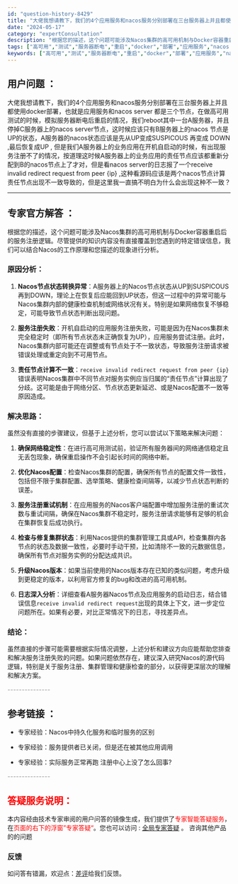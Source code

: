 ```yaml
---
id: "question-history-8429"
title: "大佬我想请教下，我们的4个应用服务和nacos服务分别部署在三台服务器上并且都使用docker部署，也就是"
date: "2024-05-17"
category: "expertConsultation"
description: "根据您的描述，这个问题可能涉及Nacos集群的高可用机制与Docker容器重启后的服务注册逻辑。尽管提供的知识内容没有直接覆盖到您遇到的特定错误信息，我们可以结合Nacos的工作原理和您描述的现象进行分析。### 原因分析：1. **Nacos节点状态转换异常**：A服务器上的Nacos节点状态从U"
tags: ["高可用","测试","服务器断电","重启","docker","部署","应用服务","nacos server","节点","UP","SUSPICOUS","DOWN","恢复","服务注册","开机自启动","责任节点","分配","日志","receive invalid redirect request","peer","源码","计算责任节点","不一致"]
keywords: ["高可用","测试","服务器断电","重启","docker","部署","应用服务","nacos server","节点","UP","SUSPICOUS","DOWN","恢复","服务注册","开机自启动","责任节点","分配","日志","receive invalid redirect request","peer","源码","计算责任节点","不一致"]
---
```


## 用户问题 ： 
 大佬我想请教下，我们的4个应用服务和nacos服务分别部署在三台服务器上并且都使用docker部署，也就是应用服务和nacos server 都是三个节点，在做高可用测试的时候，模拟服务器断电后重启的情况，我们reboot其中一台A服务器，并且停掉C服务器上的nacos server节点，这时候应该只有B服务器上的nacos 节点是UP的状态，A服务器的nacos状态应该是先从UP变成SUSPICOUS 再变成 DOWN ,最后恢复成UP , 但是我们A服务器上的业务应用在开机自启动的时候，有出现服务注册不了的情况，按道理这时候A服务器上的业务应用的责任节点应该都重新分配到B的nacos节点上了才对，但是看nacos server的日志报了一个receive invalid redirect request from peer {ip} ,这种看源码应该是两个nacos节点计算责任节点出现不一致导致的，但是这里我一直搞不明白为什么会出现这种不一致？  

---------------
## 专家官方解答 ：

根据您的描述，这个问题可能涉及Nacos集群的高可用机制与Docker容器重启后的服务注册逻辑。尽管提供的知识内容没有直接覆盖到您遇到的特定错误信息，我们可以结合Nacos的工作原理和您描述的现象进行分析。

### 原因分析：
1. **Nacos节点状态转换异常**：A服务器上的Nacos节点状态从UP到SUSPICOUS再到DOWN，理论上在恢复后应能回到UP状态，但这一过程中的异常可能与Nacos集群内部的健康检查机制或网络状况有关。特别是如果网络恢复不够稳定，可能导致节点状态判断出现问题。

2. **服务注册失败**：开机自启动的应用服务注册失败，可能是因为在Nacos集群未完全稳定时（即所有节点状态未正确恢复为UP），应用服务尝试注册。此时，Nacos集群内部可能还在调整或有节点处于不一致状态，导致服务注册请求被错误处理或重定向到不可用节点。

3. **责任节点计算不一致**：`receive invalid redirect request from peer {ip}`错误表明Nacos集群中不同节点对服务实例应当归属的“责任节点”计算出现了分歧。这可能是由于网络分区、节点状态更新延迟、或是Nacos配置不一致等原因造成。

### 解决思路：
虽然没有直接的步骤建议，但基于上述分析，您可以尝试以下策略来解决问题：

1. **确保网络稳定性**：在进行高可用测试前，验证所有服务器间的网络通信稳定且无丢包现象，确保重启操作不会引起长时间的网络中断。

2. **优化Nacos配置**：检查Nacos集群的配置，确保所有节点的配置文件一致性，包括但不限于集群配置、选举策略、健康检查间隔等，以减少节点状态判断的误差。

3. **服务注册重试机制**：在应用服务的Nacos客户端配置中增加服务注册的重试次数与重试间隔，确保在Nacos集群不稳定时，服务注册请求能够有足够的机会在集群恢复后成功执行。

4. **检查与修复集群状态**：利用Nacos提供的集群管理工具或API，检查集群内各节点的状态及数据一致性，必要时手动干预，比如清除不一致的元数据信息，确保所有节点对服务实例的分配达成共识。

5. **升级Nacos版本**：如果当前使用的Nacos版本存在已知的类似问题，考虑升级到更稳定的版本，以利用官方修复的bug和改进的高可用机制。

6. **日志深入分析**：详细查看A服务器Nacos节点及应用服务的启动日志，结合错误信息`receive invalid redirect request`出现的具体上下文，进一步定位问题所在。如果有必要，对比正常情况下的日志，寻找差异点。

### 结论：
虽然直接的步骤可能需要根据实际情况调整，上述分析和建议方向应能帮助您排查和解决服务注册失败的问题。如果问题依然存在，建议深入研究Nacos的源代码逻辑，特别是关于服务注册、集群管理和健康检查的部分，以获得更深层次的理解和解决方案。


<font color="#949494">---------------</font> 


## 参考链接 ：

* 专家经验：Nacos中持久化服务和临时服务的区别 
 
 * 专家经验：服务提供者已关闭，但是还在被其他应用调用 
 
 * 专家经验：实际服务正常再跑 注册中心上没了怎么回事? 


 <font color="#949494">---------------</font> 
 


## <font color="#FF0000">答疑服务说明：</font> 

本内容经由技术专家审阅的用户问答的镜像生成，我们提供了<font color="#FF0000">专家智能答疑服务</font>，在<font color="#FF0000">页面的右下的浮窗”专家答疑“</font>。您也可以访问 : [全局专家答疑](https://answer.opensource.alibaba.com/docs/intro) 。 咨询其他产品的的问题

### 反馈
如问答有错漏，欢迎点：[差评](https://ai.nacos.io/user/feedbackByEnhancerGradePOJOID?enhancerGradePOJOId=13650)给我们反馈。
